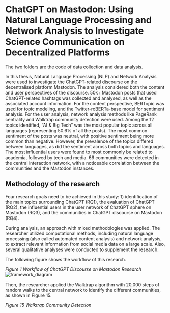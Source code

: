 # ChatGPT on Mastodon: Using Natural Language Processing and Network Analysis to Investigate Science Communication on Decentralized Platforms

The two folders are the code of data collection and data analysis. 

In this thesis, Natural Language Processing (NLP) and Network Analysis were used to investigate the ChatGPT-related discourse on the decentralised platform Mastodon. The analysis considered both the content and user perspectives of the discourse. 50k+ Mastodon posts that used ChatGPT-related hashtags was collected and analysed, as well as the associated account information. For the content perspective, BERTopic was used for topic modeling, and the Twitter-roBERTa-base model for sentiment analysis. For the user analysis, network analysis methods like PageRank centrality and Walktrap community detection were used. Among the 12 topics identified, “AI & Big Tech” was the most popular topic across all languages (representing 50.6% of all the posts). The most common sentiment
of the posts was neutral, with positive sentiment being more common than negative. However, the prevalence of the topics differed between languages, as did the sentiment across both topics and languages. The most influential users were found to most commonly be related to academia, followed by tech and media. 66 communities were detected in the central interaction network, with a noticeable correlation between the communities and the Mastodon instances.


## Methodology of the research

Four research goals need to be achieved in this study: 1) identification of the main topics surrounding ChatGPT (RQ1), the evaluation of ChatGPT (RQ2), the influential users in the user network of ChatGPT sphere on Mastodon (RQ3), and the communities in ChatGPT discourse on Mastodon (RQ4). 

During analysis, an approach with mixed methodologies was applied. The researcher utilized computational methods, including natural language processing (also called automated content analysis) and network analysis, to extract relevant information from social media data on a large scale. Also, several qualitative analyses were conducted to supplement the research.

The following figure shows the workflow of this research.


*Figure 1 Workflow of ChatGPT Discourse on Mastodon Research*
![framework_diagram](https://github.com/YaruWang-Code/master_thesis_mastodon_gpt/assets/85878984/9b4c1c92-a424-443f-88e6-c453607fcda2)



Then, the researcher applied the Walktrap algorithm with 20,000 steps of
random walks to the central network to identify the different communities, as shown in
Figure 15.

*Figure 15 Walktrap Community Detection*
